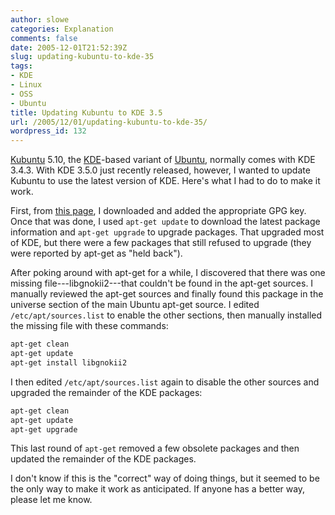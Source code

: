 ```yaml
---
author: slowe
categories: Explanation
comments: false
date: 2005-12-01T21:52:39Z
slug: updating-kubuntu-to-kde-35
tags:
- KDE
- Linux
- OSS
- Ubuntu
title: Updating Kubuntu to KDE 3.5
url: /2005/12/01/updating-kubuntu-to-kde-35/
wordpress_id: 132
---
```


[Kubuntu](http://kubuntu.org/) 5.10, the [KDE](http://www.kde.org/)-based variant of [Ubuntu](http://www.ubuntulinux.org/), normally comes with KDE 3.4.3. With KDE 3.5.0 just recently released, however, I wanted to update Kubuntu to use the latest version of KDE. Here's what I had to do to make it work.

First, from [this page](http://kubuntu.org/announcements/kde-35.php), I downloaded and added the appropriate GPG key. Once that was done, I used `apt-get update` to download the latest package information and `apt-get upgrade` to upgrade packages. That upgraded most of KDE, but there were a few packages that still refused to upgrade (they were reported by apt-get as "held back").

After poking around with apt-get for a while, I discovered that there was one missing file---libgnokii2---that couldn't be found in the apt-get sources. I manually reviewed the apt-get sources and finally found this package in the universe section of the main Ubuntu apt-get source. I edited `/etc/apt/sources.list` to enable the other sections, then manually installed the missing file with these commands:

```bash
apt-get clean  
apt-get update  
apt-get install libgnokii2
```

I then edited `/etc/apt/sources.list` again to disable the other sources and upgraded the remainder of the KDE packages:

```bash
apt-get clean  
apt-get update  
apt-get upgrade
```

This last round of `apt-get` removed a few obsolete packages and then updated the remainder of the KDE packages.

I don't know if this is the "correct" way of doing things, but it seemed to be the only way to make it work as anticipated. If anyone has a better way, please let me know.
